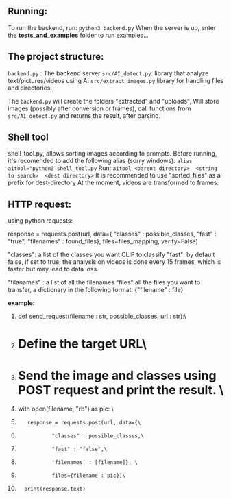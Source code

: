 
## Running:

To run the backend, run: 
`python3 backend.py`
When the server is up, enter the **tests_and_examples**  folder to run examples... 

## The project structure: 
`backend.py` : The backend server 
`src/AI_detect.py`:  library that analyze text/pictures/videos using AI
`src/extract_images.py` library for handling files and directories. 

The `backend.py` will create the folders "extracted" and "uploads", 
Will store images (possibly after conversion or frames), call functions from `src/AI_detect.py` and returns the result, after parsing. 

## Shell tool 
shell_tool.py, allows sorting images according to prompts. 
Before running, it's recomended to add the following alias (sorry windows): 
`alias aitool="python3 shell_tool.py`
Run: 
`aitool <parent directory>  <string to search>  <dest directory>`
It is recommended to use "sorted_files" as a prefix for dest-directory
At the moment, videos are transformed to frames. 

## HTTP request: 
using python requests: 

response = requests.post(url, data={
        "classes" : possible_classes, 
        "fast" : "true",
        "filenames" : found_files}, 
        files=files_mapping, verify=False) 

"classes":  a list of the classes you want CLIP to classify
"fast": by default false, if set to true, the analysis on videos is done every 15 frames, 
which is faster but may lead to data loss. 

"filanames" : a list of all the filenames
"files" all the files you want to transfer, a dictionary in the following format: 
{"filename" : file}

**example**: 
1. def send_request(filename : str, possible_classes, url : str):\
2.    # Define the target URL\
3.    # Send the image and classes using POST request and print the result. \
4.    with open(filename, "rb") as pic:  \
5.        response = requests.post(url, data={\
6.                "classes" : possible_classes,\
7.                "fast" : "false",\
8.                'filenames' : [filename]}, \
9.                files={filename : pic})\
10.       print(response.text)